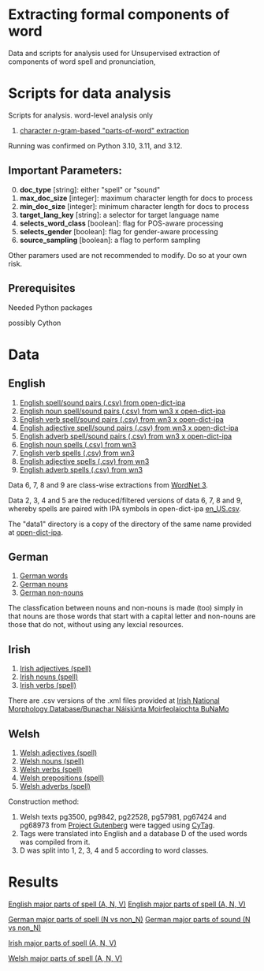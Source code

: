 # Extracting formal components of word

Data and scripts for analysis used for Unsupervised extraction of components of word spell and pronunciation,

# Scripts for data analysis

Scripts for analysis. word-level analysis only

1. [character $n$-gram-based "parts-of-word" extraction](explore-parts-of-word.ipynb)

Running was confirmed on Python 3.10, 3.11, and 3.12.

## Important Parameters:

0. **doc_type** [string]: either "spell" or "sound"
1. **max_doc_size** [integer]: maximum character length for docs to process
2. **min_doc_size** [integer]: minimum character length for docs to process
3. **target_lang_key** [string]: a selector for target language name
4. **selects_word_class** [boolean]: flag for POS-aware processing
5. **selects_gender** [boolean]: flag for gender-aware processing
6. **source_sampling** [boolean]: a flag to perform sampling

Other paramers used are not recommended to modify. Do so at your own risk.

## Prerequisites

Needed Python packages

possibly Cython

# Data

## English

1. [English spell/sound pairs (.csv) from open-dict-ipa](data/open-dict-ipa/data1/en_US.csv.gz)
2. [English noun spell/sound pairs (.csv) from wn3 x open-dict-ipa](data/wn3/en_N_only.csv)
3. [English verb spell/sound pairs (.csv) from wn3 x open-dict-ipa](data/wn3/en_V_only.csv)
4. [English adjective spell/sound pairs (.csv) from wn3 x open-dict-ipa](data/wn3/en_A_only.csv)
5. [English adverb spell/sound pairs (.csv) from wn3 x open-dict-ipa](data/wn3/en_R_only.csv)
6. [English noun spells (.csv) from wn3](data/wn3/en_N_only.csv)
7. [English verb spells (.csv) from wn3](data/wn3/en_V_only.csv)
8. [English adjective spells (.csv) from wn3](data/wn3/en_A_only.csv)
9. [English adverb spells (.csv) from wn3](data/wn3/en_R_only.csv)

Data 6, 7, 8 and 9 are class-wise extractions from [WordNet 3](http://wordnet.princeton.edu/).

Data 2, 3, 4 and 5 are the reduced/filtered versions of data 6, 7, 8 and 9, whereby spells are paired with IPA symbols in open-dict-ipa [en_US.csv](data/open-dict-ipa/data1/en_US.csv.gz).

The "data1" directory is a copy of the directory of the same name provided at [open-dict-ipa](https://github.com/open-dict-data/ipa-dict).

## German

1. [German words](data/open-dict-ipa/data1/de.csv.gz)
2. [German nouns](data/open-dict-ipa/data1a/de_N_only.csv.gz)
3. [German non-nouns](data/open-dict-ipa/data1a/de_non_N_only.csv.gz)

The classfication between nouns and non-nouns is made (too) simply in that nouns are those words that start with a capital letter and non-nouns are those that do not, without using any lexcial resources.

## Irish

1. [Irish adjectives (spell)](data/irish/irish-spell-A_only.csv)
2. [Irish nouns (spell)](data/irish/irish-spell-N_only.csv)
3. [Irish verbs (spell)](data/irish/irish-spell-V_only.csv)

There are .csv versions of the .xml files provided at [Irish National Morphology Database/Bunachar Náisiúnta Moirfeolaíochta BuNaMo](https://github.com/michmech/BuNaMo)

## Welsh

1. [Welsh adjectives (spell)](data/welsh/welsh-spell-A_only_w_gender.csv)
2. [Welsh nouns (spell)](data/welsh/welsh-spell-N_only_w_gender.csv)
3. [Welsh verbs (spell)](data/welsh/welsh-spell-V_only_w_inflect.csv)
4. [Welsh prepositions (spell)](data/welsh/welsh-spell-P_only.csv)
5. [Welsh adverbs (spell)](data/welsh/welsh-spell-R_only.csv)

Construction method:

1. Welsh texts pg3500, pg9842, pg22528, pg57981, pg67424 and pg68973 from [Project Gutenberg](http://www.gutenberg.org/) were tagged using [CyTag](https://github.com/CorCenCC/CyTag).
2. Tags were translated into English and a database D of the used words was compiled from it.
3. D was split into 1, 2, 3, 4 and 5 according to word classes.

# Results

[English major parts of spell (A, N, V)](results/English/spell)
[English major parts of spell (A, N, V)](results/English/sound)

[German major parts of spell (N vs non_N)](results/Germa/spell/)
[German major parts of sound (N vs non_N)](results/Germa/sound/)

[Irish major parts of spell (A, N, V)](results/Irish/spell)

[Welsh major parts of spell (A, N, V)](results/Welsh/spell)

